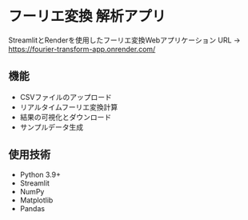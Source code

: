 # フーリエ変換 解析アプリ

StreamlitとRenderを使用したフーリエ変換Webアプリケーション
URL → https://fourier-transform-app.onrender.com/

## 機能
- CSVファイルのアップロード
- リアルタイムフーリエ変換計算
- 結果の可視化とダウンロード
- サンプルデータ生成

## 使用技術
- Python 3.9+
- Streamlit
- NumPy
- Matplotlib
- Pandas
